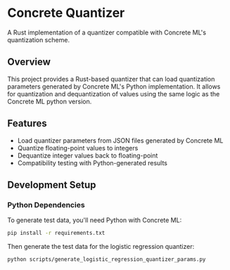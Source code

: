 # Concrete Quantizer

A Rust implementation of a quantizer compatible with Concrete ML's quantization scheme.

## Overview

This project provides a Rust-based quantizer that can load quantization parameters generated by Concrete ML's Python implementation. It allows for quantization and dequantization of values using the same logic as the Concrete ML python version.

## Features

- Load quantizer parameters from JSON files generated by Concrete ML
- Quantize floating-point values to integers
- Dequantize integer values back to floating-point
- Compatibility testing with Python-generated results

## Development Setup

### Python Dependencies
To generate test data, you'll need Python with Concrete ML:

```bash
pip install -r requirements.txt
```

Then generate the test data for the logistic regression quantizer:

```bash
python scripts/generate_logistic_regression_quantizer_params.py
```
